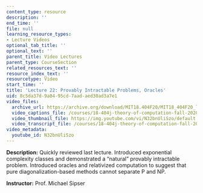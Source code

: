 ```yaml
---
content_type: resource
description: ''
end_time: ''
file: null
learning_resource_types:
- Lecture Videos
optional_tab_title: ''
optional_text: ''
parent_title: Video Lectures
parent_type: CourseSection
related_resources_text: ''
resource_index_text: ''
resourcetype: Video
start_time: ''
title: 'Lecture 22: Provably Intractable Problems, Oracles'
uid: 8c5da37d-9a84-95cd-7aad-aed30ad3a7e1
video_files:
  archive_url: https://archive.org/download/MIT18.404F20/MIT18_404F20_lec22_300k.mp4
  video_captions_file: /courses/18-404j-theory-of-computation-fall-2020/4583bd83fcd552aeae54d87b356aca0c_N32bnUliSzo.vtt
  video_thumbnail_file: https://img.youtube.com/vi/N32bnUliSzo/default.jpg
  video_transcript_file: /courses/18-404j-theory-of-computation-fall-2020/88786eaf01c47ee97d9afbc902d98608_N32bnUliSzo.pdf
video_metadata:
  youtube_id: N32bnUliSzo
---
```


**Description:** Quickly reviewed last lecture. Introduced exponential complexity classes and demonstrated a “natural” provably intractable problem. Introduced oracles and relativized computation to suggest that pure diagonalization-based methods cannot separate P and NP.

**Instructor:** Prof. Michael Sipser